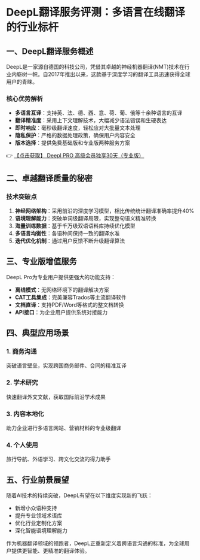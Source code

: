 # DeepL翻译服务评测：多语言在线翻译的行业标杆

## 一、DeepL翻译服务概述

DeepL是一家源自德国的科技公司，凭借其卓越的神经机器翻译(NMT)技术在行业内崭树一帜。自2017年推出以来，这款基于深度学习的翻译工具迅速获得全球用户的青睐。

### 核心优势解析
- **多语言互译**：支持英、法、德、西、意、荷、葡、俄等十余种语言的互译
- **翻译精准度**：采用上下文理解技术，大幅减少语法错误和生硬表达
- **即时响应**：毫秒级翻译速度，轻松应对大批量文本处理
- **隐私保护**：严格的数据处理政策，确保用户内容安全
- **版本选择**：提供免费基础版和专业版两种服务方案

👉 [【点击获取】 Deepl PRO 高级会员独享30天（专业版） ](https://bit.ly/DEepl)

## 二、卓越翻译质量的秘密

### 技术突破点
1. **神经网络架构**：采用前沿的深度学习模型，相比传统统计翻译准确率提升40%
2. **语境理解能力**：突破单词级翻译局限，实现整句语义精准转换
3. **海量训练数据**：基于千万级双语语料库持续优化模型
4. **多语言均衡性**：各语种间保持一致的翻译水准
5. **迭代优化机制**：通过用户反馈不断升级翻译算法

## 三、专业版增值服务

DeepL Pro为专业用户提供更强大的功能支持：
- **离线模式**：无网络环境下的翻译解决方案
- **CAT工具集成**：完美兼容Trados等主流翻译软件
- **文档直译**：支持PDF/Word等格式的整文档转换
- **API接口**：为企业用户提供系统对接能力

## 四、典型应用场景

### 1. 商务沟通
突破语言壁垒，实现跨国商务邮件、合同的精准互译

### 2. 学术研究
快速翻译外文文献，获取国际前沿学术成果

### 3. 内容本地化
助力企业进行多语言网站、营销材料的专业级翻译

### 4. 个人使用
旅行导航、外语学习、跨文化交流的得力助手

## 五、行业前景展望

随着AI技术的持续突破，DeepL有望在以下维度实现新的飞跃：
- 新增小众语种支持
- 提升专业领域术语库
- 优化行业定制化方案
- 深化智能语境理解能力

作为机器翻译领域的领跑者，DeepL正重新定义着跨语言沟通的标准，为全球用户提供更智能、更精准的翻译体验。